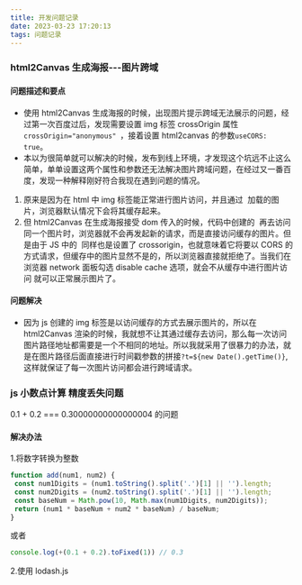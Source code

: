 ```yaml
---
title: 开发问题记录
date: 2023-03-23 17:20:13
tags: 问题记录
---
```


### html2Canvas 生成海报---图片跨域

#### 问题描述和要点

- 使用 html2Canvas 生成海报的时候，出现图片提示跨域无法展示的问题，经过第一次百度过后，发现需要设置 img 标签 crossOrigin 属性`crossOrigin="anonymous" `，接着设置 html2canvas 的参数`useCORS: true`。
- 本以为很简单就可以解决的时候，发布到线上环境，才发现这个坑远不止这么简单，单单设置这两个属性和参数还无法解决图片跨域问题，在经过又一番百度，发现一种解释刚好符合我现在遇到问题的情况。

1. 原来是因为在 html 中 img 标签能正常进行图片访问，并且通过 <img> 加载的图片，浏览器默认情况下会将其缓存起来。
2. 但 html2Canvas 在生成海报接受 dom 传入的时候，代码中创建的 <img> 再去访问同一个图片时，浏览器就不会再发起新的请求，而是直接访问缓存的图片。但是由于 JS 中的 <img> 同样也是设置了 crossorigin，也就意味着它将要以 CORS 的方式请求，但缓存中的图片显然不是的，所以浏览器直接就拒绝了。当我们在浏览器 network 面板勾选 disable cache 选项，就会不从缓存中进行图片访问 就可以正常展示图片了。

#### 问题解决

- 因为 js 创建的 img 标签是以访问缓存的方式去展示图片的，所以在 html2Canvas 渲染的时候，我就想不让其通过缓存去访问，那么每一次访问图片路径地址都需要是一个不相同的地址。所以我就采用了很暴力的办法，就是在图片路径后面直接进行时间戳参数的拼接`?t=${new Date().getTime()}`,这样就保证了每一次图片访问都会进行跨域请求。

### js 小数点计算 精度丢失问题

0.1 + 0.2 === 0.30000000000000004 的问题

#### 解决办法

1.将数字转换为整数

```javaScript
function add(num1, num2) {
 const num1Digits = (num1.toString().split('.')[1] || '').length;
 const num2Digits = (num2.toString().split('.')[1] || '').length;
 const baseNum = Math.pow(10, Math.max(num1Digits, num2Digits));
 return (num1 * baseNum + num2 * baseNum) / baseNum;
}
```

或者

```javaScript
console.log(+(0.1 + 0.2).toFixed(1)) // 0.3
```

2.使用 lodash.js
